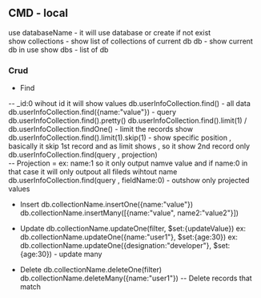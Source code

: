 ## CMD - local 

use databaseName    - it will use database or create if not exist  
show collections    - show list of collections of current db 
db                  - show current db in use 
show dbs            - list of db


### Crud 
- Find 

-- _id:0 wihout id it will show values 
db.userInfoCollection.find()                      - all data 
db.userInfoCollection.find({name:"value"})        - query 
db.userInfoCollection.find().pretty()
db.userInfoCollection.find().limit(1) / db.userInfoCollection.findOne()                - limit the records show 
db.userInfoCollection.find().limit(1).skip(1)                - show specific position , basically it skip 1st record and as limit shows , so it show 2nd record only 
db.userInfoCollection.find(query , projection)   
-- Projection = ex: name:1 so it only output namve value and if name:0 in that case it will only outpout all fileds wihtout name        
db.userInfoCollection.find(query , fieldName:0)               -  outshow only projected values



- Insert
db.collectionName.insertOne({name:"value"})
db.collectionName.insertMany([{name:"value", name2:"value2"}])

- Update 
db.collectionName.updateOne(filter, $set:{updateValue})
ex: db.collectionName.updateOne({name:"user1"}, $set:{age:30})
ex: db.collectionName.updateOne({designation:"developer"}, $set:{age:30}) - update many

- Delete 
db.collectionName.deleteOne(filter)
db.collectionName.deleteMany({name:"user1"}) -- Delete records that match 